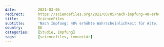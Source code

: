 ```yaml
---
date:          2021-03-05
redirect:      https://sciencefiles.org/2021/03/05/nach-impfung-48-erhohte-wahrscheinlichkeit-fur-alte-an-covid-19-zu-erkranken-neue-studie/
title:         ScienceFiles
subtitle:      'Nach Impfung: 48% erhöhte Wahrscheinlichkeit für Alte, an COVID-19 zu erkranken [neue Studie]'
country:       DE
categories:    [Studie, Impfung]
tags:          [sciencefiles, immunität]
---
```

